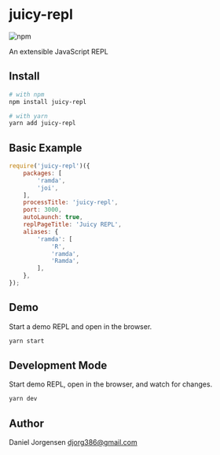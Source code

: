 # juicy-repl

![npm](https://img.shields.io/badge/version-0.0.2-green.svg)

An extensible JavaScript REPL

## Install

``` bash
# with npm
npm install juicy-repl

# with yarn
yarn add juicy-repl
```

## Basic Example
``` javascript
require('juicy-repl')({
    packages: [
        'ramda',
        'joi',
    ],
    processTitle: 'juicy-repl',
    port: 3000,
    autoLaunch: true,
    replPageTitle: 'Juicy REPL',
    aliases: {
        'ramda': [
            'R',
            'ramda',
            'Ramda',
        ],
    },
});
```

## Demo
Start a demo REPL and open in the browser.
``` bash
yarn start
```

## Development Mode
Start demo REPL, open in the browser, and watch for changes.
``` bash
yarn dev
```

## Author

Daniel Jorgensen <djorg386@gmail.com>
